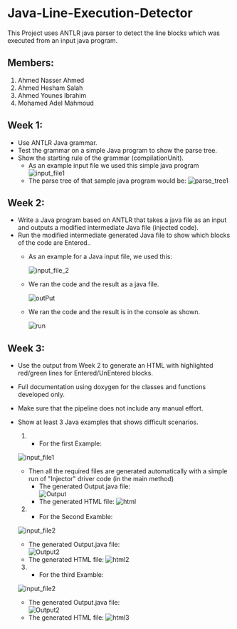 # Java-Line-Execution-Detector
This Project uses ANTLR java parser to detect the line blocks which was executed from an input java program.

## Members:
  1. Ahmed Nasser Ahmed
  2. Ahmed Hesham Salah
  3. Ahmed Younes Ibrahim
  4. Mohamed Adel Mahmoud

## Week 1:

  * Use ANTLR Java grammar.
  * Test the grammar on a simple Java program to show the parse tree.
  * Show the starting rule of the grammar (compilationUnit).
    * As an example input file we used this simple java program
      ![input_file1](images/InputFile.png)
    * The parse tree of that sample java program would be:
      ![parse_tree1](images/ParseTree.png)

## Week 2:

  * Write a Java program based on ANTLR that takes a java file as an input and outputs a modified intermediate Java file (injected code).
  * Run the modified intermediate generated Java file to show which blocks of the code are Entered..
    * As an example for a Java input file, we used this:
    
      ![input_file_2](images/inputFileWeek2.png)
    * We ran the code and the result as a java file.
    
      ![outPut](images/OutPutFileWeek2.png)
    * We ran the code and the result is in the console as shown.
    
      ![run](images/runWeek2.png)
## Week 3: 

  * Use the output from Week 2 to generate an HTML with highlighted red/green lines for Entered/UnEntered blocks.
  * Full documentation using doxygen for the classes and functions developed only.
  * Make sure that the pipeline does not include any manual effort. 
  * Show at least 3 Java examples that shows difficult scenarios.
    1. * For the first Example:
   
      ![input_file1](images/inputFileWeek1.png)
    * Then all the required files are generated automatically with a simple run of "Injector" driver code (in the main method)
       * The generated Output.java file:  
        ![Output](images/OutputFileWeek3.png)
       * The generated HTML file:
        ![html](images/html.png)
    2. * For the Second Examble:
 
      ![input_file2](images/input_file2Week3.png)
       * The generated Output.java file:  
        ![Output2](images/OutputFile2Week3.png)
       * The generated HTML file:
        ![html2](images/html2.png)
    3. * For the third Examble:
  
      ![input_file2](images/input_file3Week3.png)
       * The generated Output.java file:  
        ![Output2](images/OutputFile3Week3.png)
       * The generated HTML file:
        ![html3](images/html3.png)
